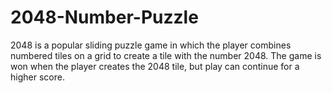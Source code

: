 # 2048-Number-Puzzle
2048 is a popular sliding puzzle game in which the player combines numbered tiles on a grid to create a tile with the number 2048. The game is won when the player creates the 2048 tile, but play can continue for a higher score.
